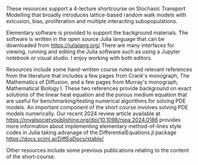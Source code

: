 These resources support a 4-lecture shortcourse on Stochasic Transport Modelling that broadly introduces lattice-based random walk models with exlcusion, bias, proliferation and multiple interacting subopopulations.

Elementary software is provided to support the background materials.  The software is written in the open source Julia language that can be downloaded from https://julialang.org/  There are many interfaces for viewing, running and editing the Julia software such as using a Jupyter notebook or visual studio.  I enjoy working with both editors.  

Resources include some hand-written course notes and relevant references from the literature that includes a few pages from Crank's monograph, The Mathematics of Diffusion, and a few pages from Murray's monograph, Mathematical Biology I.  These two references provide background on exact solutions of the linear heat equation and the porous medium equation that are useful for benchmarking/testing numerical algorithms for solving PDE models. An important component of the short course involves solving PDE models numerically.  Our recent 2024 review article available at https://royalsocietypublishing.org/doi/10.1098/rspa.2024.0186 provides more information about implementing elementary method-of-lines style codes in Julia taking advanage of the DifferentialEquations.jl package https://docs.sciml.ai/DiffEqDocs/stable/

Other resources include some previous publications relating to the content of the short-course.
